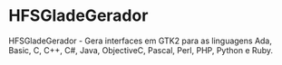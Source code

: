 # HFSGladeGerador
HFSGladeGerador - Gera interfaces em GTK2 para as linguagens Ada, Basic, C, C++, C#, Java, ObjectiveC, Pascal, Perl, PHP, Python e Ruby.
